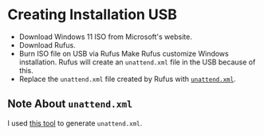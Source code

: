 # Creating Installation USB

- Download Windows 11 ISO from Microsoft's website.
- Download Rufus.
- Burn ISO file on USB via Rufus
  Make Rufus customize Windows installation. Rufus will create an `unattend.xml`
  file in the USB because of this.
- Replace the `unattend.xml` file created by Rufus with [`unattend.xml`](unattend.xml).

## Note About `unattend.xml`

I used [this tool](https://schneegans.de/windows/unattend-generator) to generate
`unattend.xml`.
